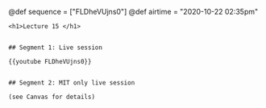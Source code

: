 @def sequence = ["FLDheVUjns0"]
@def airtime = "2020-10-22 02:35pm"
~~~
<h1>Lecture 15 </h1>
~~~

~~~Airs on: <span class="moment">~~~{{showtime airtime}}~~~ EST</span>~~~

## Segment 1: Live session

{{youtube FLDheVUjns0}}


## Segment 2: MIT only live session

(see Canvas for details)
